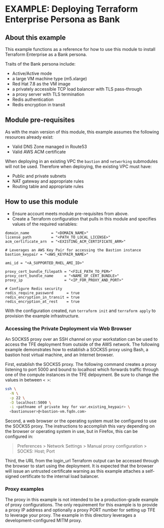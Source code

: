 # EXAMPLE: Deploying Terraform Enterprise Persona as Bank

## About this example

This example functions as a reference for how to use this module to install
Terraform Enterprise as a Bank persona.

Traits of the Bank persona include:

- Active/Active mode
- a large VM machine type (m5.xlarge)
- Red Hat 7.8 as the VM image
- a privately accessible TCP load balancer with TLS pass-through
- a proxy server with TLS termination
- Redis authentication
- Redis encryption in transit

## Module pre-requisites

As with the main version of this module, this example assumes the following
resources already exist:

- Valid DNS Zone managed in Route53
- Valid AWS ACM certificate

When deploying in an existing VPC the `bastion` and `networking` submodules will
not be used. Therefore when deploying, the existing VPC must have:

- Public and private subnets
- NAT gateway and appropriate rules
- Routing table and appropriate rules

## How to use this module

- Ensure account meets module pre-requisites from above.
- Create a Terraform configuration that pulls in this module and specifies
    values of the required variables:

```hcl
domain_name          = "<DOMAIN_NAME>"
license_path         = "<PATH_TO_LOCAL_LICENSE>"
acm_certificate_arn  = "<EXISTING_ACM_CERTIFICATE_ARM>"

# Leverages an AWS Key Pair for accessing the Bastion instance
bastion_keypair = "<AWS_KEYPAIR_NAME>"

ami_id = "<A_SUPPORTED_RHEL_AMI_ID>"

proxy_cert_bundle_filepath = "<FILE_PATH_TO_PEM>"
proxy_cert_bundle_name     = "<NAME_OF_CERT_BUNDLE>"
proxy_ip                   = "<IP_FOR_PROXY_AND_PORT>"

# Configure Redis security
redis_require_password      = true
redis_encryption_in_transit = true
redis_encryption_at_rest    = true
```

With the configuration created, run `terraform init` and `terraform apply` to provision the example infrastructure.

### Accessing the Private Deployment via Web Browser

An SOCKS5 proxy over an SSH channel on your workstation can be used
to access the TFE deployment from outside of the AWS network. The
following example demonstrates how to establish a SOCKS5 proxy using
Bash, a bastion host virtual machine, and an Internet browser.

First, establish the SOCKS5 proxy. The following command creates a
proxy listening to port 5000 and bound to localhost which forwards
traffic through one of the compute instances in the TFE delpoyment.
Be sure to change the values in between `< >`:

```bash
ssh \
  -N \
  -p 22 \
  -D localhost:5000 \
  -i <pathname of private key for var.existing_keypair> \
  <bastionuser>@<bastion-vm.fqdn.com>
```

Second, a web browser or the operating system must be configured to use
the SOCKS5 proxy. The instructions to accomplish this vary depending on
the browser or operating system in use, but in Firefox, this can be
configured in:

> Preferences > Network Settings > Manual proxy configuration >
SOCKS: Host; Port

Third, the URL from the login_url Terraform output can be accessed
through the browser to start using the deployment. It is expected that
the browser will issue an untrusted certificate warning as this example
attaches a self-signed certificate to the internal load balancer.

### Proxy examples

The proxy in this example is not intended to be a production-grade example of
proxy configurations. The only requirement for this example is to provide a
proxy IP address and optionally a proxy PORT number for setting up TFE to
leverage your proxy. The example in this directory leverages a
development-configured MITM proxy.
